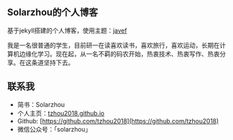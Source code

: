 ## Solarzhou的个人博客
基于jekyll搭建的个人博客，使用主题：[javef](https://github.com/Javef/javef.github.io)

我是一名很普通的学生，目前研一在读喜欢读书，喜欢旅行，喜欢运动，长期在计算机边缘化学习。现在起，从一名不羁的码农开始，热衷技术、热衷写作、热衷分享。在这条道坚持下去。

## 联系我
- 简书：Solarzhou
- 个人主页：[tzhou2018.github.io](https://tzhou2018.github.io)
- Github: [https://github.com/tzhou2018](https://github.com/tzhou2018)
- 微信公众号：「solarzhou」
